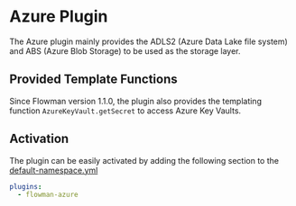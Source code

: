 # Azure Plugin

The Azure plugin mainly provides the ADLS2 (Azure Data Lake file system) and ABS (Azure Blob Storage) to be used
as the storage layer.


## Provided Template Functions 
Since Flowman version 1.1.0, the plugin also provides the templating function `AzureKeyVault.getSecret` to access Azure
Key Vaults.


## Activation

The plugin can be easily activated by adding the following section to the [default-namespace.yml](../spec/namespace.md)
```yaml
plugins:
  - flowman-azure 
```
